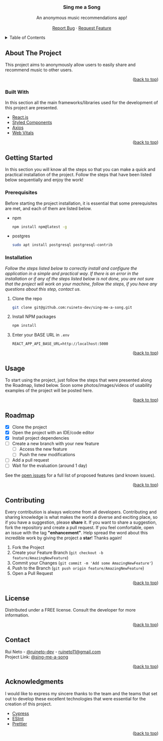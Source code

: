 <div id="top"></div>

<!--
[![Contributors][contributors-shield]][contributors-url]
[![Forks][forks-shield]][forks-url]
[![Stargazers][stars-shield]][stars-url]
[![Issues][issues-shield]][issues-url]
[![MIT License][license-shield]][license-url]
[![LinkedIn][linkedin-shield]][linkedin-url]
-->

<br />
<div align="center">
  <!--   
  <a href="https://github.com/othneildrew/Best-README-Template">
    <img src="images/logo.png" alt="Logo" width="80" height="80">
  </a> 
  -->
  <h3 align="center">Sing me a Song</h3>
  <p align="center">
    An anonymous music recommendations app!
    <br />
    <!--     
    <a href="#" style="pointer-events: none; color:gray">
      <strong>Explore the docs »</strong>
    </a> 
    <br />
    -->
    <br />
    <!--     
    <a 
    href="#" style="pointer-events: none; color:gray">View Demo</a> 
    ·
    -->
    <a href="https://github.com/ruineto-dev/sing-me-a-song/issues">Report Bug</a>
    ·
    <a href="https://github.com/ruineto-dev/sing-me-a-song/issues">Request Feature</a>
  </p>
</div>

<details>
  <summary>Table of Contents</summary>
  <ol>
    <li>
      <a href="#about-the-project">About The Project</a>
      <ul>
        <li><a href="#built-with">Built With</a></li>
      </ul>
    </li>
    <li>
      <a href="#getting-started">Getting Started</a>
      <ul>
        <li><a href="#prerequisites">Prerequisites</a></li>
        <li><a href="#installation">Installation</a></li>
      </ul>
    </li>
    <li><a href="#usage">Usage</a></li>
    <li><a href="#roadmap">Roadmap</a></li>
    <li><a href="#contributing">Contributing</a></li>
    <!-- <li><a href="#license">License</a></li> -->
    <li><a href="#contact">Contact</a></li>
    <li><a href="#acknowledgments">Acknowledgments</a></li>
  </ol>
</details>

## About The Project

<!-- [![Product Name Screen Shot][product-screenshot]](https://example.com) -->

This project aims to anonymously allow users to easily share and recommend music to other users.

<p align="right">(<a href="#top">back to top</a>)</p>

### Built With

In this section all the main frameworks/libraries used for the development of this project are presented.

- [React.js](https://reactjs.org/)
- [Styled Components](https://styled-components.com/)
- [Axios](https://axios-http.com/)
- [Web Vitals](https://www.npmjs.com/package/web-vitals)
<p align="right">(<a href="#top">back to top</a>)</p>

<a href="#docs"></a>

## Getting Started

In this section you will know all the steps so that you can make a quick and practical installation of the project. Follow the steps that have been listed below sequentially and enjoy the work!

### Prerequisites

Before starting the project installation, it is essential that some prerequisites are met, and each of them are listed below.

- npm
  ```sh
  npm install npm@latest -g
  ```
- postgres
  ```sh
  sudo apt install postgresql postgresql-contrib
  ```

### Installation

_Follow the steps listed below to correctly install and configure the application in a simple and practical way. If there is an error in the installation or if any of the steps listed below is not done, you are not sure that the project will work on your machine, follow the steps, if you have any questions about this step, contact us._

<!-- 1. Get a free API Key at [https://example.com](https://example.com) -->

1. Clone the repo
   ```sh
   git clone git@github.com:ruineto-dev/sing-me-a-song.git
   ```
2. Install NPM packages
   ```sh
   npm install
   ```
3. Enter your BASE URL in `.env`
   ```env
   REACT_APP_API_BASE_URL=http://localhost:5000
   ```
   <p align="right">(<a href="#top">back to top</a>)</p>

## Usage

To start using the project, just follow the steps that were presented along the Roadmap, listed below. Soon some photos/images/videos of usability examples of the project will be posted here.

<!--
_For more examples, please refer to the [Documentation](#)_
-->

<p align="right">(<a href="#top">back to top</a>)</p>

## Roadmap

- [x] Clone the project
- [x] Open the project with an IDE/code editor
- [x] Install project dependencies
- [ ] Create a new branch with your new feature
  - [ ] Access the new feature
  - [ ] Push the new modifications
- [ ] Add a pull request
- [ ] Wait for the evaluation (around 1 day)

See the [open issues](https://github.com/ruineto-dev/sing-me-a-song/issues) for a full list of proposed features (and known issues).

<p align="right">(<a href="#top">back to top</a>)</p>

## Contributing

<!--
Toda contribuição sempre será bem-vinda de todos os desenvolvedores. As contribuições e compartilhamento de conhecimento é o que torna o mundo um lugar diverso e cheio de possibilidades, então se têm uma sugestão, por favor não deixe de compartilhar!
Caso deseje compartilhar uma sugestão, faça um fork do repositório e crie uma solicitação pull. Caso se sinta a vontade abra uma issue com a tag "enhancement". Ajude a divulgar esse incrível trabalho dando uma estrela no projeto! Obrigado por ter chegado até aqui!
-->

Every contribution is always welcome from all developers. Contributing and sharing knowledge is what makes the world a diverse and exciting place, so if you have a suggestion, please **share** it.
If you want to share a suggestion, fork the repository and create a pull request. If you feel comfortable, open an issue with the tag **"enhancement"**. Help spread the word about this incredible work by giving the project a **star**! Thanks again!

1. Fork the Project
2. Create your Feature Branch (`git checkout -b feature/AmazingNewFeature`)
3. Commit your Changes (`git commit -m 'Add some AmazingNewFeature'`)
4. Push to the Branch (`git push origin feature/AmazingNewFeature`)
5. Open a Pull Request
<p align="right">(<a href="#top">back to top</a>)</p>

## License

<!-- Distributed under the MIT License. See `LICENSE.txt` for more information. -->

Distributed under a FREE license. Consult the developer for more information.

<p align="right">(<a href="#top">back to top</a>)</p>

## Contact

Rui Neto - [@ruineto-dev](https://github.com/ruineto-dev) - ruineto11@gmail.com <br />
Project Link: [@sing-me-a-song](https://github.com/ruineto-dev/sing-me-a-song)

<p align="right">(<a href="#top">back to top</a>)</p>

## Acknowledgments

I would like to express my sincere thanks to the team and the teams that set out to develop these excellent technologies that were essential for the creation of this project.

- [Cypress](https://www.cypress.io/)
- [ESlint](https://eslint.org/)
- [Prettier](https://www.npmjs.com/package/prettier)
<p align="right">(<a href="#top">back to top</a>)</p>

[contributors-shield]: https://img.shields.io/github/contributors/othneildrew/Best-README-Template.svg?style=for-the-badge
[contributors-url]: https://github.com/ruineto-dev/sing-me-a-song/graphs/contributors
[forks-shield]: https://img.shields.io/github/forks/othneildrew/Best-README-Template.svg?style=for-the-badge
[forks-url]: https://github.com/ruineto-dev/sing-me-a-song/network/members
[stars-shield]: https://img.shields.io/github/stars/othneildrew/Best-README-Template.svg?style=for-the-badge
[stars-url]: https://github.com/ruineto-dev/sing-me-a-song/stargazers
[issues-shield]: https://img.shields.io/github/issues/othneildrew/Best-README-Template.svg?style=for-the-badge
[issues-url]: https://github.com/ruineto-dev/sing-me-a-song/issues
[license-shield]: https://img.shields.io/github/license/othneildrew/Best-README-Template.svg?style=for-the-badge
[license-url]: https://github.com/ruineto-dev/sing-me-a-song/blob/master/LICENSE.txt
[linkedin-shield]: https://img.shields.io/badge/-LinkedIn-black.svg?style=for-the-badge&logo=linkedin&colorB=555
[linkedin-url]: https://www.linkedin.com/in/rui-neto/
[product-screenshot]: images/screenshot.png
